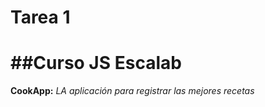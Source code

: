 # Tarea 1
##Curso JS Escalab
====================
**CookApp:**
*LA aplicación para registrar las mejores recetas*
